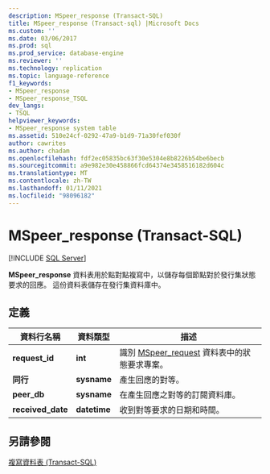 ```yaml
---
description: MSpeer_response (Transact-SQL)
title: MSpeer_response (Transact-sql) |Microsoft Docs
ms.custom: ''
ms.date: 03/06/2017
ms.prod: sql
ms.prod_service: database-engine
ms.reviewer: ''
ms.technology: replication
ms.topic: language-reference
f1_keywords:
- MSpeer_response
- MSpeer_response_TSQL
dev_langs:
- TSQL
helpviewer_keywords:
- MSpeer_response system table
ms.assetid: 510e24cf-0292-47a9-b1d9-71a30fef030f
author: cawrites
ms.author: chadam
ms.openlocfilehash: fdf2ec05835bc63f30e5304e8b8226b54be6becb
ms.sourcegitcommit: a9e982e30e458866fcd64374e3458516182d604c
ms.translationtype: MT
ms.contentlocale: zh-TW
ms.lasthandoff: 01/11/2021
ms.locfileid: "98096182"
---
```

# <a name="mspeer_response-transact-sql"></a>MSpeer_response (Transact-SQL)
[!INCLUDE [SQL Server](../../includes/applies-to-version/sqlserver.md)]

  **MSpeer_response** 資料表用於點對點複寫中，以儲存每個節點對於發行集狀態要求的回應。 這份資料表儲存在發行集資料庫中。  
  
## <a name="definition"></a>定義  
  
|資料行名稱|資料類型|描述|  
|-----------------|---------------|-----------------|  
|**request_id**|**int**|識別 [MSpeer_request](../../relational-databases/system-tables/mspeer-request-transact-sql.md) 資料表中的狀態要求專案。|  
|**同行**|**sysname**|產生回應的對等。|  
|**peer_db**|**sysname**|在產生回應之對等的訂閱資料庫。|  
|**received_date**|**datetime**|收到對等要求的日期和時間。|  
  
## <a name="see-also"></a>另請參閱  
 [複寫資料表 &#40;Transact-SQL&#41;](../../relational-databases/system-tables/replication-tables-transact-sql.md)  
  
  
